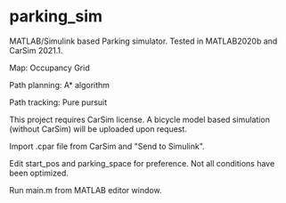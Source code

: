 # parking_sim
MATLAB/Simulink based Parking simulator. Tested in MATLAB2020b and CarSim 2021.1.

Map: Occupancy Grid

Path planning: A* algorithm

Path tracking: Pure pursuit

This project requires CarSim license. A bicycle model based simulation (without CarSim) will be uploaded upon request.

Import .cpar file from CarSim and "Send to Simulink".

Edit start_pos and parking_space for preference. Not all conditions have been optimized.

Run main.m from MATLAB editor window.
